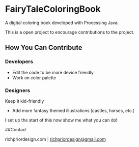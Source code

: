 # FairyTaleColoringBook
A digital coloring book developed with Processing Java.

This is a open project to encourage contributions to the project.

## How You Can Contribute
### Developers
+ Edit the code to be more device friendly
+ Work on color palette

### Designers
Keep it kid-friendly

+ Add more fantasy themed illustrations (castles, horses, etc.)

I set up the start of this now show me what you can do!

##Contact

richpriordesign.com | 
richpriordesign@gmail.com

